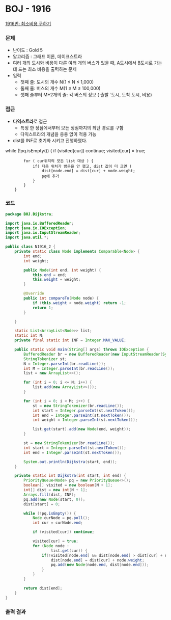 # BOJ - 1916

[1916번: 최소비용 구하기](https://www.acmicpc.net/problem/1916)

### 문제

- 난이도 : Gold 5
- 알고리즘 : 그래프 이론,  데이크스트라
- 여러 개의 도시와 비용이 다른 여러 개의 버스가 있을 때, A도시에서 B도시로 가는데 드는 최소 비용을 출력하는 문제
- 입력
    - 첫째 줄: 도시의 개수 N(1 ≤ N ≤ 1,000)
    - 둘째 줄: 버스의 개수 M(1 ≤ M ≤ 100,000)
    - 셋째 줄부터 M+2개의 줄: 각 버스의 정보 ( 출발 `도시, 도착 도시, 비용)

### 접근

- **다익스트라**로 접근
    - 특정 한 정점에서부터 모든 정점까지의 최단 경로를 구함
    - 다익스트라의 개념을 응용 없이 적용 가능
- dist를 INF로 초기화 시키고 진행하였다.

 while (!pq.isEmpty()) {
            if (visited[cur]) continue;
            visited[cur] = true;

            for ( cur위치의 모든 list 대상 ) {
                if( 다음 위치가 방문을 안 했고, dist 값이 더 크면 )
                    dist[node.end] = dist[cur] + node.weight;
                    pq에 추가
                }
            }
        }

### 코드

```java
package BOJ.Dijkstra;

import java.io.BufferedReader;
import java.io.IOException;
import java.io.InputStreamReader;
import java.util.*;

public class N1916_2 {
    private static class Node implements Comparable<Node> {
        int end;
        int weight;

        public Node(int end, int weight) {
            this.end = end;
            this.weight = weight;
        }

        @Override
        public int compareTo(Node node) {
            if (this.weight < node.weight) return -1;
            return 1;
        }

    }

    static List<ArrayList<Node>> list;
    static int N;
    private final static int INF = Integer.MAX_VALUE;

    public static void main(String[] args) throws IOException {
        BufferedReader br = new BufferedReader(new InputStreamReader(System.in));
        StringTokenizer st;
        N = Integer.parseInt(br.readLine());
        int M = Integer.parseInt(br.readLine());
        list = new ArrayList<>();

        for (int i = 0; i <= N; i++) {
            list.add(new ArrayList<>());
        }

        for (int i = 0; i < M; i++) {
            st = new StringTokenizer(br.readLine());
            int start = Integer.parseInt(st.nextToken());
            int end = Integer.parseInt(st.nextToken());
            int weight = Integer.parseInt(st.nextToken());

            list.get(start).add(new Node(end, weight));
        }

        st = new StringTokenizer(br.readLine());
        int start = Integer.parseInt(st.nextToken());
        int end = Integer.parseInt(st.nextToken());

        System.out.println(Dijkstra(start, end));
    }

    private static int Dijkstra(int start, int end) {
        PriorityQueue<Node> pq = new PriorityQueue<>();
        boolean[] visited = new boolean[N + 1];
        int[] dist = new int[N + 1];
        Arrays.fill(dist, INF);
        pq.add(new Node(start, 0));
        dist[start] = 0;

        while (!pq.isEmpty()) {
            Node curNode = pq.poll();
            int cur = curNode.end;

            if (visited[cur]) continue;

            visited[cur] = true;
            for (Node node :
                    list.get(cur)) {
                if(!visited[node.end] && dist[node.end] > dist[cur] + node.weight){
                    dist[node.end] = dist[cur] + node.weight;
                    pq.add(new Node(node.end, dist[node.end]));
                }
            }
        }

        return dist[end];
    }
}
```

### 출력 결과
